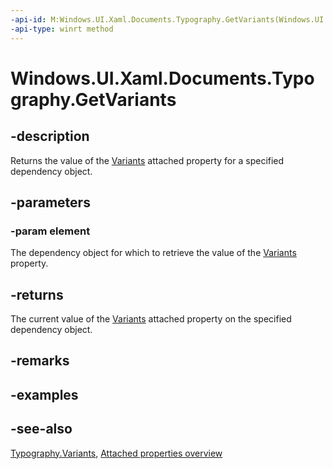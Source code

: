 ```yaml
---
-api-id: M:Windows.UI.Xaml.Documents.Typography.GetVariants(Windows.UI.Xaml.DependencyObject)
-api-type: winrt method
---
```


<!-- Method syntax
public Windows.UI.Xaml.FontVariants GetVariants(Windows.UI.Xaml.DependencyObject element)
-->

# Windows.UI.Xaml.Documents.Typography.GetVariants

## -description
Returns the value of the [Variants](typography_variants.md) attached property for a specified dependency object.



## -parameters
### -param element
The dependency object for which to retrieve the value of the [Variants](typography_variants.md) property.

## -returns
The current value of the [Variants](typography_variants.md) attached property on the specified dependency object.

## -remarks

## -examples

## -see-also

[Typography.Variants](typography_variants.md), [Attached properties overview](/windows/uwp/xaml-platform/attached-properties-overview)
